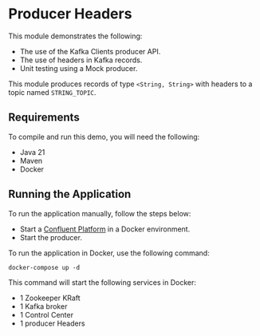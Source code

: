 # Producer Headers

This module demonstrates the following:

- The use of the Kafka Clients producer API.
- The use of headers in Kafka records.
- Unit testing using a Mock producer.

This module produces records of type `<String, String>` with headers to a topic named `STRING_TOPIC`.

## Requirements

To compile and run this demo, you will need the following:

- Java 21
- Maven
- Docker

## Running the Application

To run the application manually, follow the steps below:

- Start a [Confluent Platform](https://docs.confluent.io/platform/current/quickstart/ce-docker-quickstart.html#step-1-download-and-start-cp) in a Docker environment.
- Start the producer.

To run the application in Docker, use the following command:

```console
docker-compose up -d
```

This command will start the following services in Docker:

- 1 Zookeeper KRaft
- 1 Kafka broker
- 1 Control Center
- 1 producer Headers

